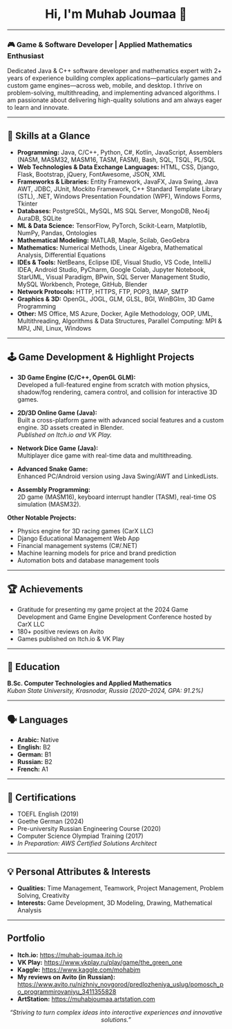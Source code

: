 <h1 align="center">Hi, I'm Muhab Joumaa 👋</h1>

---

### 🎮 Game & Software Developer | Applied Mathematics Enthusiast

Dedicated Java & C++ software developer and mathematics expert with 2+ years of experience building complex applications—particularly games and custom game engines—across web, mobile, and desktop. I thrive on problem-solving, multithreading, and implementing advanced algorithms. I am passionate about delivering high-quality solutions and am always eager to learn and innovate.

---

## 🚀 Skills at a Glance

- **Programming:** Java, C/C++, Python, C#, Kotlin, JavaScript, Assemblers (NASM, MASM32, MASM16, TASM, FASM), Bash, SQL, TSQL, PL/SQL
- **Web Technologies & Data Exchange Languages:** HTML, CSS, Django, Flask, Bootstrap, jQuery, FontAwesome, JSON, XML
- **Frameworks & Libraries:** Entity Framework, JavaFX, Java Swing, Java AWT, JDBC, JUnit, Mockito Framework, C++ Standard Template Library (STL), .NET, Windows Presentation Foundation (WPF), Windows Forms, Tkinter
- **Databases:** PostgreSQL, MySQL, MS SQL Server, MongoDB, Neo4j AuraDB, SQLite
- **ML & Data Science:** TensorFlow, PyTorch, Scikit-Learn, Matplotlib, NumPy, Pandas, Ontologies
- **Mathematical Modeling:** MATLAB, Maple, Scilab, GeoGebra
- **Mathematics:** Numerical Methods, Linear Algebra, Mathematical Analysis, Differential Equations
- **IDEs & Tools:** NetBeans, Eclipse IDE, Visual Studio, VS Code, IntelliJ IDEA, Android Studio, PyCharm, Google Colab, Jupyter Notebook, StarUML, Visual Paradigm, BPwin, SQL Server Management Studio, MySQL Workbench, Protege, GitHub, Blender
- **Network Protocols:** HTTP, HTTPS, FTP, POP3, IMAP, SMTP
- **Graphics & 3D:** OpenGL, JOGL, GLM, GLSL, BGI, WinBGIm, 3D Game Programming
- **Other:** MS Office, MS Azure, Docker, Agile Methodology, OOP, UML, Multithreading, Algorithms & Data Structures, Parallel Computing: MPI & MPJ, JNI, Linux, Windows

---

## 🕹️ Game Development & Highlight Projects

- **3D Game Engine (C/C++, OpenGL GLM):**  
  Developed a full-featured engine from scratch with motion physics, shadow/fog rendering, camera control, and collision for interactive 3D games.

- **2D/3D Online Game (Java):**  
  Built a cross-platform game with advanced social features and a custom engine. 3D assets created in Blender.  
  _Published on Itch.io and VK Play._

- **Network Dice Game (Java):**  
  Multiplayer dice game with real-time data and multithreading.

- **Advanced Snake Game:**  
  Enhanced PC/Android version using Java Swing/AWT and LinkedLists.

- **Assembly Programming:**  
  2D game (MASM16), keyboard interrupt handler (TASM), real-time OS simulation (MASM32).

**Other Notable Projects:**
- Physics engine for 3D racing games (CarX LLC)
- Django Educational Management Web App
- Financial management systems (C#/.NET)
- Machine learning models for price and brand prediction
- Automation bots and database management tools

---

## 🏆 Achievements

- Gratitude for presenting my game project at the 2024 Game Development and Game Engine Development Conference hosted by CarX LLC
- 180+ positive reviews on Avito
- Games published on Itch.io & VK Play

---

## 📘 Education

**B.Sc. Computer Technologies and Applied Mathematics**  
*Kuban State University, Krasnodar, Russia (2020–2024, GPA: 91.2%)*

---

## 🗣️ Languages

- **Arabic:** Native
- **English:** B2
- **German:** B1
- **Russian:** B2
- **French:** A1

---

## 📜 Certifications

- TOEFL English (2019)
- Goethe German (2024)
- Pre-university Russian Engineering Course (2020)
- Computer Science Olympiad Training (2017)
- *In Preparation: AWS Certified Solutions Architect*

---

## 💡 Personal Attributes & Interests

- **Qualities:** Time Management, Teamwork, Project Management, Problem Solving, Creativity
- **Interests:** Game Development, 3D Modeling, Drawing, Mathematical Analysis

---

## Portfolio

- **Itch.io:** https://muhab-joumaa.itch.io
- **VK Play:** https://www.vkplay.ru/play/game/the_green_one
- **Kaggle:** https://www.kaggle.com/mohabjm
- **My reviews on Avito (in Russian):** https://www.avito.ru/nizhniy_novgorod/predlozheniya_uslug/pomosch_po_programmirovaniyu_3411355828
- **ArtStation:** https://muhabjoumaa.artstation.com

<p align="center">
  <em>“Striving to turn complex ideas into interactive experiences and innovative solutions.”</em>
</p>
